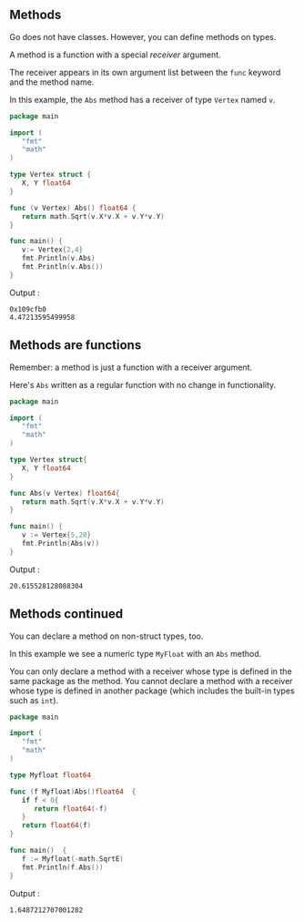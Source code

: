 ## Methods

Go does not have classes. However, you can define methods on types.

A method is a function with a special *receiver* argument.

The receiver appears in its own argument list between the `func` keyword and the method name.

In this example, the `Abs` method has a receiver of type `Vertex` named `v`.

```go
package main

import (
   "fmt"
   "math"
)

type Vertex struct {
   X, Y float64
}

func (v Vertex) Abs() float64 {
   return math.Sqrt(v.X*v.X + v.Y*v.Y)
}

func main() {
   v:= Vertex{2,4}
   fmt.Println(v.Abs)
   fmt.Println(v.Abs())
}
```

Output :

```
0x109cfb0
4.47213595499958
```

## Methods are functions

Remember: a method is just a function with a receiver argument.

Here's `Abs` written as a regular function with no change in functionality.

```go
package main

import (
   "fmt"
   "math"
)

type Vertex struct{
   X, Y float64
}

func Abs(v Vertex) float64{
   return math.Sqrt(v.X*v.X + v.Y*v.Y)
}

func main() {
   v := Vertex{5,20}
   fmt.Println(Abs(v))
}
```

Output :

```
20.615528128088304
```

## Methods continued

You can declare a method on non-struct types, too.

In this example we see a numeric type `MyFloat` with an `Abs` method.

You can only declare a method with a receiver whose type is defined in the same package as the method. You cannot declare a method with a receiver whose type is defined in another package (which includes the built-in types such as `int`).

```go
package main

import (
   "fmt"
   "math"
)

type Myfloat float64

func (f Myfloat)Abs()float64  {
   if f < 0{
      return float64(-f)
   }
   return float64(f)
}

func main()  {
   f := Myfloat(-math.SqrtE)
   fmt.Println(f.Abs())
}
```

Output :

```
1.6487212707001282
```

